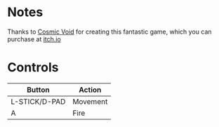 # Notes

Thanks to [Cosmic Void](https://cosmicvoid.itch.io) for creating this fantastic game, which you can purchase at [itch.io](https://cosmicvoid.itch.io/cyber-seraph)


# Controls

| Button        | Action   |
| ------------- | -------- |
| L-STICK/D-PAD | Movement |
| A             | Fire     |
